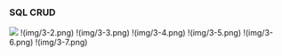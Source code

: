 ### SQL CRUD

<img src="/img/3-1.png">
!(img/3-2.png)
!(img/3-3.png)
!(img/3-4.png)
!(img/3-5.png)
!(img/3-6.png)
!(img/3-7.png)